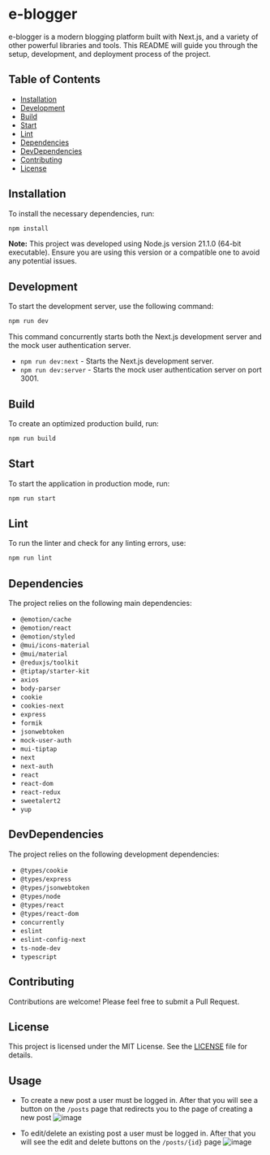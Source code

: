 # e-blogger

e-blogger is a modern blogging platform built with Next.js, and a variety of other powerful libraries and tools. This README will guide you through the setup, development, and deployment process of the project.

## Table of Contents

- [Installation](#installation)
- [Development](#development)
- [Build](#build)
- [Start](#start)
- [Lint](#lint)
- [Dependencies](#dependencies)
- [DevDependencies](#devdependencies)
- [Contributing](#contributing)
- [License](#license)

## Installation

To install the necessary dependencies, run:

```bash
npm install
```

**Note:** This project was developed using Node.js version 21.1.0 (64-bit executable). Ensure you are using this version or a compatible one to avoid any potential issues.

## Development

To start the development server, use the following command:

```bash
npm run dev
```

This command concurrently starts both the Next.js development server and the mock user authentication server.

- `npm run dev:next` - Starts the Next.js development server.
- `npm run dev:server` - Starts the mock user authentication server on port 3001.

## Build

To create an optimized production build, run:

```bash
npm run build
```

## Start

To start the application in production mode, run:

```bash
npm run start
```

## Lint

To run the linter and check for any linting errors, use:

```bash
npm run lint
```

## Dependencies

The project relies on the following main dependencies:

- `@emotion/cache`
- `@emotion/react`
- `@emotion/styled`
- `@mui/icons-material`
- `@mui/material`
- `@reduxjs/toolkit`
- `@tiptap/starter-kit`
- `axios`
- `body-parser`
- `cookie`
- `cookies-next`
- `express`
- `formik`
- `jsonwebtoken`
- `mock-user-auth`
- `mui-tiptap`
- `next`
- `next-auth`
- `react`
- `react-dom`
- `react-redux`
- `sweetalert2`
- `yup`

## DevDependencies

The project relies on the following development dependencies:

- `@types/cookie`
- `@types/express`
- `@types/jsonwebtoken`
- `@types/node`
- `@types/react`
- `@types/react-dom`
- `concurrently`
- `eslint`
- `eslint-config-next`
- `ts-node-dev`
- `typescript`

## Contributing

Contributions are welcome! Please feel free to submit a Pull Request.

## License

This project is licensed under the MIT License. See the [LICENSE](LICENSE) file for details.

## Usage

- To create a new post a user must be logged in. After that you will see a button on the `/posts` page that redirects you to the page of creating a new post
![image](https://github.com/ncctcr/e-blogger/assets/37658170/e2d25961-1324-4f3c-91b5-71914a2a7341)

- To edit/delete an existing post a user must be logged in. After that you will see the edit and delete buttons on the `/posts/{id}` page
![image](https://github.com/ncctcr/e-blogger/assets/37658170/f0e96e22-c615-4fe6-ae70-ffd800d062f3)

